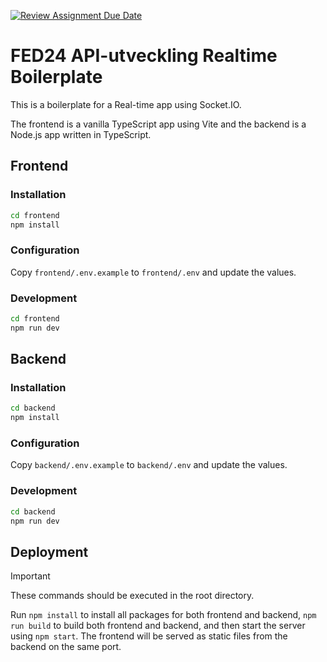 [![Review Assignment Due Date](https://classroom.github.com/assets/deadline-readme-button-22041afd0340ce965d47ae6ef1cefeee28c7c493a6346c4f15d667ab976d596c.svg)](https://classroom.github.com/a/TjLJQNrS)
# FED24 API-utveckling Realtime Boilerplate

This is a boilerplate for a Real-time app using Socket.IO.

The frontend is a vanilla TypeScript app using Vite and the backend is a Node.js app written in TypeScript.

## Frontend

### Installation

```sh
cd frontend
npm install
```

### Configuration

Copy `frontend/.env.example` to `frontend/.env` and update the values.

### Development

```sh
cd frontend
npm run dev
```

## Backend

### Installation

```sh
cd backend
npm install
```

### Configuration

Copy `backend/.env.example` to `backend/.env` and update the values.

### Development

```sh
cd backend
npm run dev
```

## Deployment

> [!IMPORTANT]
> These commands should be executed in the root directory.

Run `npm install` to install all packages for both frontend and backend, `npm run build` to build both frontend and backend, and then start the server using `npm start`. The frontend will be served as static files from the backend on the same port.
